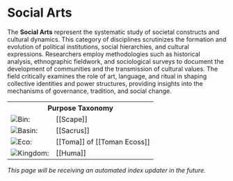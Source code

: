 <!-- wiki-header-section:start -->
# Social Arts

The **Social Arts** represent the systematic study of societal constructs and cultural dynamics. This category of disciplines scrutinizes the formation and evolution of political institutions, social hierarchies, and cultural expressions. Researchers employ methodologies such as historical analysis, ethnographic fieldwork, and sociological surveys to document the development of communities and the transmission of cultural values. The field critically examines the role of art, language, and ritual in shaping collective identities and power structures, providing insights into the mechanisms of governance, tradition, and social change.

<!-- wiki-header-section:end -->

<!-- taxonomy-table-section:start -->
<div class="taxonomy-table">
  <table>
    <tr>
      <th colspan="3">Purpose Taxonomy</th>
    </tr>
    <tr>
      <td class="taxon-label"><img src="svg/bin.svg" class="taxon-icon">Bin:</td>
      <td class="taxon-content" colspan="2">[[Scape]]</td>
    </tr>
    <tr>
      <td class="taxon-label"><img src="svg/basin.svg" class="taxon-icon">Basin:</td>
      <td class="taxon-content" colspan="2">[[Sacrus]]</td>
    </tr>
    <tr>
      <td class="taxon-label"><img src="svg/eco.svg" class="taxon-icon">Eco:</td>
      <td class="taxon-content" colspan="2">[[Toma]] of [[Toman Ecoss]]</td>
    </tr>
    <tr>
      <td class="taxon-label"><img src="svg/kingdom.svg" class="taxon-icon">Kingdom:</td>
      <td class="taxon-content" colspan="2">[[Huma]]</td>
    </tr>
  </table>
</div>
<!-- taxonomy-table-section:end -->

*This page will be receiving an automated index updater in the future.*
